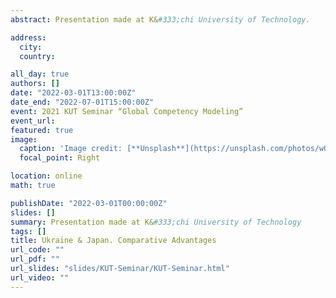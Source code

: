 ```yaml
---
abstract: Presentation made at K&#333;chi University of Technology.

address:
  city:
  country:

all_day: true
authors: []
date: "2022-03-01T13:00:00Z"
date_end: "2022-07-01T15:00:00Z"
event: 2021 KUT Seminar “Global Competency Modeling”
event_url:
featured: true
image:
  caption: 'Image credit: [**Unsplash**](https://unsplash.com/photos/wO42Rmamef8)'
  focal_point: Right

location: online
math: true

publishDate: "2022-03-01T00:00:00Z"
slides: []
summary: Presentation made at K&#333;chi University of Technology
tags: []
title: Ukraine & Japan. Comparative Advantages
url_code: ""
url_pdf: ""
url_slides: "slides/KUT-Seminar/KUT-Seminar.html"
url_video: ""
---
```


